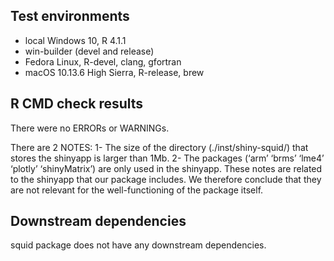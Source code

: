 ## Test environments
* local Windows 10, R 4.1.1
* win-builder (devel and release)
* Fedora Linux, R-devel, clang, gfortran
* macOS 10.13.6 High Sierra, R-release, brew


## R CMD check results
There were no ERRORs or WARNINGs. 

There are 2 NOTES:
1- The size of the directory (./inst/shiny-squid/) that stores the shinyapp is larger than 1Mb.
2- The packages (‘arm’ ‘brms’ ‘lme4’ ‘plotly’ ‘shinyMatrix’) are only used in the shinyapp.
These notes are related to the shinyapp that our package includes. We therefore conclude that they are not relevant for the well-functioning of the package itself. 
  
## Downstream dependencies
squid package does not have any downstream dependencies. 
